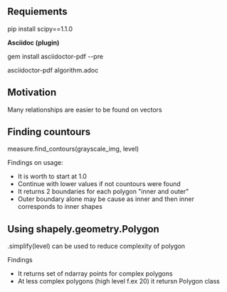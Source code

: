## Requiements

pip install scipy==1.1.0

**Asciidoc (plugin)**

gem install asciidoctor-pdf --pre

asciidoctor-pdf algorithm.adoc 


## Motivation
Many relationships are easier to be found on vectors


## Finding countours


measure.find_contours(grayscale_img, level)

Findings on usage:
* It is worth to start at 1.0
* Continue with lower values if not countours were found
* It returns 2 boundaries for each polygon "inner and outer"
* Outer boundary alone may be cause as inner and then inner corresponds to inner shapes



## Using shapely.geometry.Polygon

.simplify(level) can be used to reduce complexity of polygon

Findings
* It returns set of ndarray points for complex polygons
* At less complex polygons (high level f.ex 20) it retursn Polygon class
